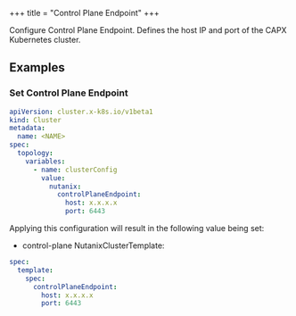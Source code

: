 +++
title = "Control Plane Endpoint"
+++

Configure Control Plane Endpoint. Defines the host IP and port of the CAPX Kubernetes cluster.

## Examples

### Set Control Plane Endpoint


```yaml
apiVersion: cluster.x-k8s.io/v1beta1
kind: Cluster
metadata:
  name: <NAME>
spec:
  topology:
    variables:
      - name: clusterConfig
        value:
          nutanix:
            controlPlaneEndpoint:
              host: x.x.x.x
              port: 6443
```

Applying this configuration will result in the following value being set:

- control-plane NutanixClusterTemplate:

```yaml
spec:
  template:
    spec:
      controlPlaneEndpoint:
        host: x.x.x.x
        port: 6443
```
